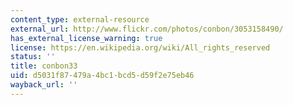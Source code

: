 ```yaml
---
content_type: external-resource
external_url: http://www.flickr.com/photos/conbon/3053158490/
has_external_license_warning: true
license: https://en.wikipedia.org/wiki/All_rights_reserved
status: ''
title: conbon33
uid: d5031f87-479a-4bc1-bcd5-d59f2e75eb46
wayback_url: ''
---
```

